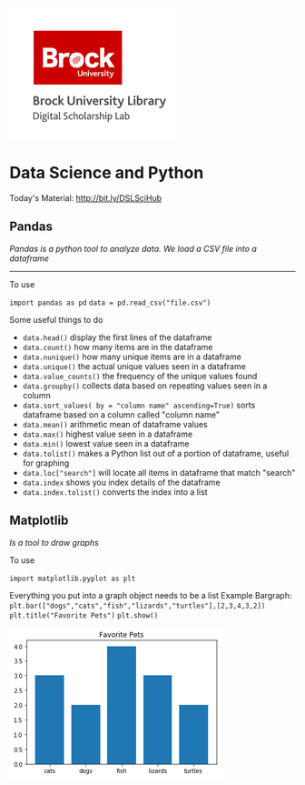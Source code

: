 
![dsl_logo.png](dsl_logo.png)

# Data Science and Python 

Today's Material: http://bit.ly/DSLSciHub

## Pandas

*Pandas is a python tool to analyze data. We load a CSV file into a dataframe*


***


To use


`import pandas as pd`
`data = pd.read_csv("file.csv")`


Some useful things to do

- `data.head()` display the first lines of the dataframe
- `data.count()` how many items are in the dataframe
- `data.nunique()` how many unique items are in a dataframe
- `data.unique()` the actual unique values seen in a dataframe 
- `data.value_counts()` the frequency of the unique values found
- `data.groupby()` collects data based on repeating values seen in a column
- `data.sort_values( by = "column name" ascending=True)` sorts dataframe based on a column called "column name"
- `data.mean()` arithmetic mean of dataframe values
- `data.max()` highest value seen in a dataframe
- `data.min()` lowest value seen in a dataframe
- `data.tolist()` makes a Python list out of a portion of dataframe, useful for graphing
- `data.loc["search"]` will locate all items in dataframe that match "search"
- `data.index` shows you index details of the dataframe
- `data.index.tolist()` converts the index into a list

## Matplotlib

*Is a tool to draw graphs*

To use

`import matplotlib.pyplot as plt`

Everything you put into a graph object needs to be a list
Example Bargraph:
`plt.bar(["dogs","cats","fish","lizards","turtles"],[2,3,4,3,2])`
`plt.title("Favorite Pets")`
`plt.show()`

![simple bar](simple_bar.png)


